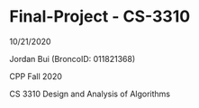 # Final-Project - CS-3310
10/21/2020

Jordan Bui (BroncoID: 011821368)

CPP Fall 2020

CS 3310 Design and Analysis of Algorithms
